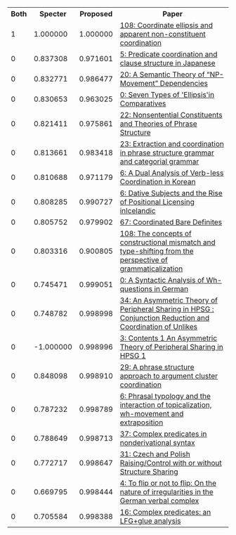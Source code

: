 <html><table><tr>
<th>Both</th>
<th>Specter</th>
<th>Proposed</th>
<th>Paper</th>
</tr>
<tr>
<td>1</td>
<td>1.000000</td>
<td>1.000000</td>
<td><a href="https://www.semanticscholar.org/paper/ca62a0d5cbfd23235ccde9ccad85a7232d415713">108: Coordinate ellipsis and apparent non-constituent coordination</a></td>
</tr>
<tr>
<td>0</td>
<td>0.837308</td>
<td>0.971601</td>
<td><a href="https://www.semanticscholar.org/paper/a562095c630beaf961038043bf18ef4728eee070">5: Predicate coordination and clause structure in Japanese</a></td>
</tr>
<tr>
<td>0</td>
<td>0.832771</td>
<td>0.986477</td>
<td><a href="https://www.semanticscholar.org/paper/7420d857802ba5883f3d8beae7c6ebba501c1c84">20: A Semantic Theory of “NP-Movement” Dependencies</a></td>
</tr>
<tr>
<td>0</td>
<td>0.830653</td>
<td>0.963025</td>
<td><a href="https://www.semanticscholar.org/paper/ba6c4a436259d5c33a0c4f21613913301a7bb70e">0: Seven Types of 'Ellipsis'in Comparatives</a></td>
</tr>
<tr>
<td>0</td>
<td>0.821411</td>
<td>0.975861</td>
<td><a href="https://www.semanticscholar.org/paper/71e7aa7ee2418ef205454949105497ed4e9bc588">22: Nonsentential Constituents and Theories of Phrase Structure</a></td>
</tr>
<tr>
<td>0</td>
<td>0.813661</td>
<td>0.983418</td>
<td><a href="https://www.semanticscholar.org/paper/38d338092d633b8aa6bb44526cf74a7ae4d3725b">23: Extraction and coordination in phrase structure grammar and categorial grammar</a></td>
</tr>
<tr>
<td>0</td>
<td>0.810688</td>
<td>0.971179</td>
<td><a href="https://www.semanticscholar.org/paper/d086133939e4edc294bff6b53c3c3b1b327746ca">6: A Dual Analysis of Verb-less Coordination in Korean</a></td>
</tr>
<tr>
<td>0</td>
<td>0.808285</td>
<td>0.990727</td>
<td><a href="https://www.semanticscholar.org/paper/6f2cf78172feee228e748bf6411fbea348caddf7">6: Dative Subjects and the Rise of Positional Licensing inIcelandic</a></td>
</tr>
<tr>
<td>0</td>
<td>0.805752</td>
<td>0.979902</td>
<td><a href="https://www.semanticscholar.org/paper/d162cf6cfdb82eebd123913501414e828b95e56a">67: Coordinated Bare Definites</a></td>
</tr>
<tr>
<td>0</td>
<td>0.803316</td>
<td>0.900805</td>
<td><a href="https://www.semanticscholar.org/paper/9bdacdf8fe392b846a71e4cc60048ea32fb53ed4">108: The concepts of constructional mismatch and type-shifting from the perspective of grammaticalization</a></td>
</tr>
<tr>
<td>0</td>
<td>0.745471</td>
<td>0.999051</td>
<td><a href="https://www.semanticscholar.org/paper/101be90073534adad884996abd568a18ca7001fb">0: A Syntactic Analysis of Wh-questions in German</a></td>
</tr>
<tr>
<td>0</td>
<td>0.748782</td>
<td>0.998998</td>
<td><a href="https://www.semanticscholar.org/paper/117c75c93c56a7461c858ad7c32432f4a0ace1e3">34: An Asymmetric Theory of Peripheral Sharing in HPSG : Conjunction Reduction and Coordination of Unlikes</a></td>
</tr>
<tr>
<td>0</td>
<td>-1.000000</td>
<td>0.998996</td>
<td><a href="https://www.semanticscholar.org/paper/997de3ac850095f21b2b03e13d86676013937794">3: Contents 1 An Asymmetric Theory of Peripheral Sharing in HPSG 1</a></td>
</tr>
<tr>
<td>0</td>
<td>0.848098</td>
<td>0.998910</td>
<td><a href="https://www.semanticscholar.org/paper/59c796b1518a3366c8210df6aa0b76b5649609fb">29: A phrase structure approach to argument cluster coordination</a></td>
</tr>
<tr>
<td>0</td>
<td>0.787232</td>
<td>0.998789</td>
<td><a href="https://www.semanticscholar.org/paper/d52fcfda861f780b5d0ff564bac6d2dab7ec329e">6: Phrasal typology and the interaction of topicalization, wh-movement and extraposition</a></td>
</tr>
<tr>
<td>0</td>
<td>0.788649</td>
<td>0.998713</td>
<td><a href="https://www.semanticscholar.org/paper/e34f0df4fed3b691ba1b33e1b5fae23d564d5d48">37: Complex predicates in nonderivational syntax</a></td>
</tr>
<tr>
<td>0</td>
<td>0.772717</td>
<td>0.998647</td>
<td><a href="https://www.semanticscholar.org/paper/76fb3b6c33ec2165cb66c3d29508ad3d2839abb1">31: Czech and Polish Raising/Control with or without Structure Sharing</a></td>
</tr>
<tr>
<td>0</td>
<td>0.669795</td>
<td>0.998444</td>
<td><a href="https://www.semanticscholar.org/paper/adb1918e5aa6d2616e249d848c4698d96066383f">4: To flip or not to flip: On the nature of irregularities in the German verbal complex</a></td>
</tr>
<tr>
<td>0</td>
<td>0.705584</td>
<td>0.998388</td>
<td><a href="https://www.semanticscholar.org/paper/27e21ad897c25449cd8daed4260931598588959d">16: Complex predicates: an LFG+glue analysis</a></td>
</tr>
</table></html>
